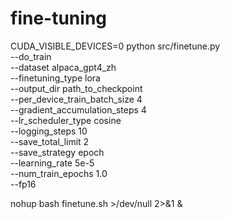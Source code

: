# fine-tuning
CUDA_VISIBLE_DEVICES=0 python src/finetune.py \
    --do_train \
    --dataset alpaca_gpt4_zh \
    --finetuning_type lora \
    --output_dir path_to_checkpoint \
    --per_device_train_batch_size 4 \
    --gradient_accumulation_steps 4 \
    --lr_scheduler_type cosine \
    --logging_steps 10 \
    --save_total_limit 2 \
    --save_strategy epoch \
    --learning_rate 5e-5 \
    --num_train_epochs 1.0 \
    --fp16

nohup bash finetune.sh >/dev/null 2>&1 &
